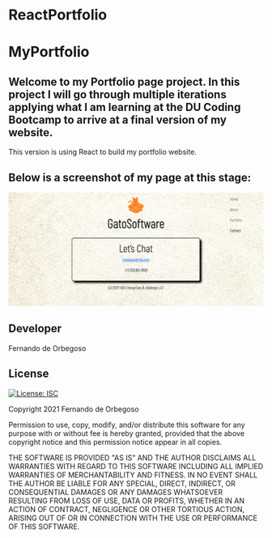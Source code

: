 # ReactPortfolio

# MyPortfolio

## Welcome to my Portfolio page project. In this project I will go through multiple iterations applying what I am learning at the DU Coding Bootcamp to arrive at a final version of my website.

This version is using React to build my portfolio website.

## Below is a screenshot of my page at this stage:

![](client/public/ScreenShot.png)

## Developer

Fernando de Orbegoso

## License

[![License: ISC](https://img.shields.io/badge/License-ISC-blue.svg)](https://opensource.org/licenses/ISC)

Copyright 2021 Fernando de Orbegoso

Permission to use, copy, modify, and/or distribute this software for any purpose with or without fee is hereby granted, provided that the above copyright notice and this permission notice appear in all copies.

THE SOFTWARE IS PROVIDED "AS IS" AND THE AUTHOR DISCLAIMS ALL WARRANTIES WITH REGARD TO THIS SOFTWARE INCLUDING ALL IMPLIED WARRANTIES OF MERCHANTABILITY AND FITNESS. IN NO EVENT SHALL THE AUTHOR BE LIABLE FOR ANY SPECIAL, DIRECT, INDIRECT, OR CONSEQUENTIAL DAMAGES OR ANY DAMAGES WHATSOEVER RESULTING FROM LOSS OF USE, DATA OR PROFITS, WHETHER IN AN ACTION OF CONTRACT, NEGLIGENCE OR OTHER TORTIOUS ACTION, ARISING OUT OF OR IN CONNECTION WITH THE USE OR PERFORMANCE OF THIS SOFTWARE.
